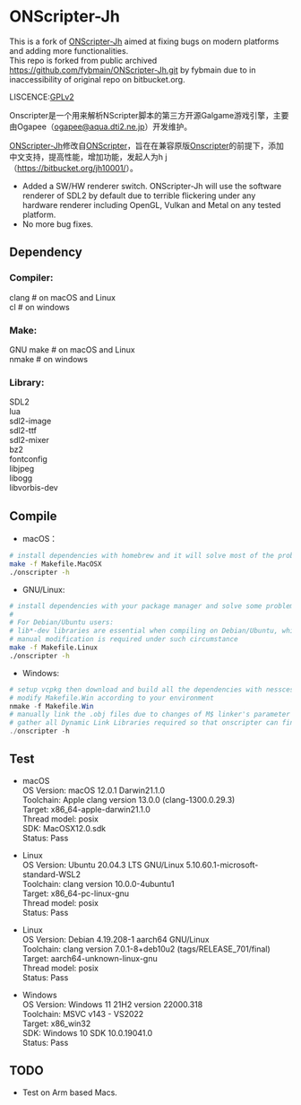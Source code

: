 # ONScripter-Jh
This is a fork of [ONScripter-Jh] aimed at fixing bugs on modern platforms and adding more functionalities.  
This repo is forked from public archived https://github.com/fybmain/ONScripter-Jh.git by fybmain due to in inaccessibility of original repo on bitbucket.org.   

LISCENCE:[GPLv2][]

Onscripter是一个用来解析NScripter脚本的第三方开源Galgame游戏引擎，主要由Ogapee（<ogapee@aqua.dti2.ne.jp>）开发维护。

[ONScripter-Jh][]修改自[ONScripter][]，旨在在兼容原版[Onscripter][]的前提下，添加中文支持，提高性能，增加功能，发起人为h j（<https://bitbucket.org/jh10001/>）。

* Added a SW/HW renderer switch. ONScripter-Jh will use the software renderer of SDL2 by default due to terrible flickering under any hardware renderer including OpenGL, Vulkan and Metal on any tested platform. 
* No more bug fixes.

## Dependency
### Compiler:  
clang # on macOS and Linux  
cl # on windows  
### Make:  
GNU make # on macOS and Linux  
nmake # on windows  
### Library:  
SDL2  
lua  
sdl2-image  
sdl2-ttf  
sdl2-mixer  
bz2  
fontconfig  
libjpeg  
libogg  
libvorbis-dev


## Compile

* macOS：
```bash
# install dependencies with homebrew and it will solve most of the problems
make -f Makefile.MacOSX
./onscripter -h
```

* GNU/Linux:
```bash
# install dependencies with your package manager and solve some problems involving path definitions manually 
#
# For Debian/Ubuntu users:
# lib*-dev libraries are essential when compiling on Debian/Ubuntu, which may contain different filenames other than their counterparts defined in header files of the project 
# manual modification is required under such circumstance
make -f Makefile.Linux
./onscripter -h
```

* Windows:
```powershell
# setup vcpkg then download and build all the dependencies with nesscessary flags
# modify Makefile.Win according to your environment
nmake -f Makefile.Win
# manually link the .obj files due to changes of M$ linker's parameter
# gather all Dynamic Link Libraries required so that onscripter can find them
./onscripter -h
```

## Test
* macOS  
OS Version: macOS 12.0.1 Darwin21.1.0  
Toolchain: Apple clang version 13.0.0 (clang-1300.0.29.3)  
Target: x86_64-apple-darwin21.1.0  
Thread model: posix  
SDK: MacOSX12.0.sdk  
Status: Pass  

* Linux  
OS Version: Ubuntu 20.04.3 LTS GNU/Linux 5.10.60.1-microsoft-standard-WSL2  
Toolchain: clang version 10.0.0-4ubuntu1  
Target: x86_64-pc-linux-gnu  
Thread model: posix  
Status: Pass    

* Linux  
OS Version: Debian 4.19.208-1 aarch64 GNU/Linux  
Toolchain: clang version 7.0.1-8+deb10u2 (tags/RELEASE_701/final)  
Target: aarch64-unknown-linux-gnu  
Thread model: posix  
Status: Pass  

* Windows  
OS Version: Windows 11 21H2 version 22000.318  
Toolchain: MSVC v143 - VS2022  
Target: x86_win32  
SDK: Windows 10 SDK 10.0.19041.0  
Status: Pass  


## TODO  
* Test on Arm based Macs.

[GPLv2]: https://www.gnu.org/licenses/old-licenses/gpl-2.0.html
[ONScripter]: https://onscripter.osdn.jp/onscripter.html
[ONScripter-Jh]: https://bitbucket.org/jh10001/onscripter-jh

